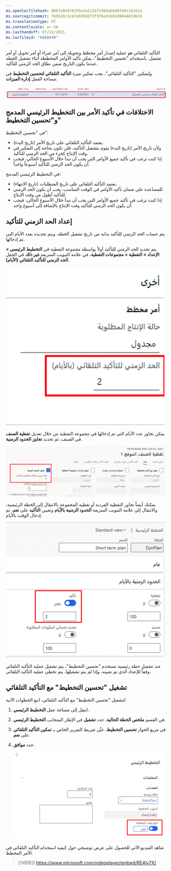 ```yaml
---
ms.openlocfilehash: 0087e0e976295e3a112bf2984ab8d0fd9c3d161a
ms.sourcegitcommit: 7b3b18c3cb7e930dbf2f9f6edcb9108044033616
ms.translationtype: HT
ms.contentlocale: ar-SA
ms.lasthandoff: 07/22/2021
ms.locfileid: "6668449"
---
```

التأكيد التلقائي هو عملية إصدار أمر مخطط وتحويله إلى أمر شراء أو أمر تحويل أو أمر تشغيل. باستخدام "تحسين التخطيط"، يمكن تأكيد الأوامر المخططة أثناء تشغيل الخطة عندما يكون التاريخ ضمن نطاق الحد الزمني للتأكيد. 

ولتمكين "التأكيد التلقائي"، يجب تمكين ميزة **التأكيد التلقائي لتحسين التخطيط** في مساحة العمل **إدارة الميزات**.

![ لقطة شاشة تُظهر التأكيد التلقائي لخيار "تحسين التخطيط".](../media/feature-auto-firming-ssm.png)


## <a name="differences-in-firming-an-order-between-built-in-master-planning-and-planning-optimization"></a>الاختلافات في تأكيد الأمر بين التخطيط الرئيسي المدمج و"تحسين التخطيط"

في "تحسين التخطيط":

- يعتمد التأكيد التلقائي على تاريخ الأمر (تاريخ البدء).
- ولأن تاريخ الأمر (تاريخ البدء) يقوم بتشغيل التأكيد، فلن تكون بحاجة إلى التفكير في وقت الإنتاج كجزء من الحد الزمني للتأكيد.
- إذا كنت ترغب في تأكيد جميع الأوامر التي يجب أن تبدأ خلال الأسبوع الحالي، فيجب أن يكون الحد الزمني للتأكيد أسبوعاً واحداً.

في التخطيط الرئيسي المدمج:

- يعتمد التأكيد التلقائي على تاريخ المتطلبات (تاريخ الانتهاء).
- للمساعدة على ضمان تأكيد الأوامر في الوقت المناسب، يجب أن يكون الحد الزمني للتأكيد أطول من وقت الإنتاج.
- إذا كنت ترغب في تأكيد جميع الأوامر التي يجب أن تبدأ خلال الأسبوع الحالي، فيجب أن يكون الحد الزمني للتأكيد وقت الإنتاج بالإضافة إلى أسبوع واحد.


## <a name="set-up-the-firming-time-fence"></a>إعداد الحد الزمني للتأكيد

يتم حساب الحد الزمني للتأكيد بداية من تاريخ تشغيل الخطة. ويتم تحديده بعدد الأيام التي تم إدخالها.

يتم تحديد الحد الزمني للتأكيد أولاً بواسطة مجموعة التغطية في **التخطيط الرئيسي > الإعداد > التغطية > مجموعات التغطية**، في علامة التبويب السريعة **غير ذلك** في الحقل **الحد الزمني للتأكيد التلقائي (الأيام)**.


![ لقطة شاشة للحقل "الحد الزمني للتأكيد التلقائي (الأيام)". ](../media/auto-firm-time-fence-ssm.png)
 


يمكن تجاوز عدد الأيام التي تم إدخالها في مجموعة التغطية من خلال تعديل **تغطية الصنف** في الصنف، ثم تحديد **تجاوز الحدود الزمنية**.

![ لقطة شاشة للحقل "تجاوز الحدود الزمنية".](../media/override-time-fence-ssm.png)



يمكنك أيضاً تجاوز التغطية الفردية أو تغطية المجموعة بالانتقال إلى الخطة الرئيسية، والانتقال إلى علامة التبويب السريعة **الحدود الزمنية بالأيام** وتعيين **التأكيد** على **نعم**، ثم إدخال الوقت بالأيام. 

![ لقطة شاشة لعلامة التبويب السريعة "الحدود الزمنية بالأيام".](../media/firming-time-fence-ssm.png)


عند تشغيل خطة رئيسية تستخدم "تحسين التخطيط"، يتم تشغيل عملية التأكيد التلقائي وفقاً للإعداد الذي تم تعيينه. وإذا لم يتم تشغيلها، يتم تخطي عملية التأكيد التلقائي.

## <a name="run-planning-optimization-with-auto-firming"></a>تشغيل "تحسين التخطيط" مع التأكيد التلقائي

لتشغيل "تحسين التخطيط" مع التأكيد التلقائي، اتبع الخطوات الآتية:

1.  انتقل إلى مساحة عمل **التخطيط الرئيسي**.
2.  في القسم **ملخص الخطة الحالية**، حدد **تشغيل** في الإطار المتجانب **التخطيط الرئيسي**.
3.  في مربع الحوار **تحسين التخطيط**، عيِّن شريط التمرير الخاص بـ **تمكين التأكيد التلقائي** على **نعم**.
4.  حدد **موافق**.

    ![ لقطة شاشة لمربع الحوار "تحسين التخطيط".](../media/enable-autofirming-ssm.png)


شاهد الفيديو الآتي للحصول على عرض توضيحي حول كيفية استخدام التأكيد التلقائي في الأمر المخطط.

 > [!VIDEO https://www.microsoft.com/videoplayer/embed/RE4Iy7X]

